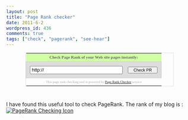 ```yaml
---
layout: post
title: "Page Rank checker"
date: 2011-6-2
wordpress_id: 436
comments: true
tags: ["check", "pagerank", "see-hear"]
---
```

<meta name="_edit_last" content="1" />
<meta name="_su_rich_snippet_type" content="none" />
<meta name="views" content="181" />
<meta name="_su_description" content="check page rank" />
<meta name="_su_title" content="pageRank" />
<div style="text-align:center;">
<table cellspacing="1" style="margin:10px auto 40px;width:400px;border:1px solid #DDD;text-align:center;">
<tbody>
<tr>
<td style="background:#D1FFA4;vertical-align:middle;">
<p style="font-size:11px;font-family:Verdana;margin:0px;padding:2px;color:#666;"><strong>Check Page Rank of your Web site pages instantly:</strong></p>
</td>
</tr>
<form action="http://www.prchecker.info/check_page_rank.php" method="post" style="margin:0px;padding:0px;"></form>
<tr>
<td style="border:1px solid #CCC;padding:10px;background:#DDD;">
<input type="hidden" name="action" value="docheck">
<input type="text" value="http://" name="urlo" maxlength="150" style="width:250px;padding:1px 2px 2px 3px;margin-right:10px;font-size:13px;font-family:Arial;">
<input type="submit" name="submit" value=" Check PR " style="width:80px;font-size:11px;font-family:Arial;padding:1px;"></td>
</tr>
<tr>
<td>
<p style="margin:0px;padding:3px 0px 1px 0px;color:#AAA;font-size:9px;font-family:Verdana;">This page rank checking tool is powered by <a href="http://www.prchecker.info/" target="_blank">Page Rank Checker</a> service</p>
</td>
</tr>
</tbody>
</table>
</div>
I have found this useful tool to check PageRank.
The rank of my blog is :
<a href="http://www.prchecker.info/" title="PageRank Checking Icon" target="_blank">
<img src="http://pr.prchecker.info/getpr.php?codex=aHR0cDovL2NoaWxseWMuaW5mbw==&amp;tag=1" alt="PageRank Checking Icon" style="border:0;"></a>
